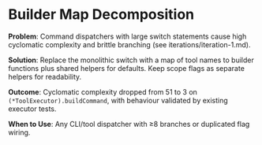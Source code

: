 # Builder Map Decomposition

**Problem**: Command dispatchers with large switch statements cause high cyclomatic complexity and brittle branching (see iterations/iteration-1.md).

**Solution**: Replace the monolithic switch with a map of tool names to builder functions plus shared helpers for defaults. Keep scope flags as separate helpers for readability.

**Outcome**: Cyclomatic complexity dropped from 51 to 3 on `(*ToolExecutor).buildCommand`, with behaviour validated by existing executor tests.

**When to Use**: Any CLI/tool dispatcher with ≥8 branches or duplicated flag wiring.
